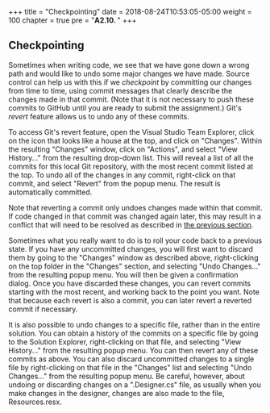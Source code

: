 +++
title = "Checkpointing"
date = 2018-08-24T10:53:05-05:00
weight = 100
chapter = true
pre = "<b>A2.10. </b>"
+++

## Checkpointing

Sometimes when writing code, we see that we have gone down a wrong path and would like to undo some major changes we have made. Source control can help us with this if we _checkpoint_ by committing our changes from time to time, using commit messages that clearly describe the changes made in that commit.  (Note that it is not necessary to push these commits to GitHub until you are ready to submit the assignment.)  Git's _revert_ feature allows us to undo any of these commits.

To access Git's revert feature, open the Visual Studio Team Explorer, click on the icon that looks like a house at the top, and click on "Changes".  Within the  resulting "Changes" window, click on "Actions", and select "View History..." from the resulting drop-down list.  This will reveal a list of all the commits for this local Git repository, with the most recent commit listed at the top.  To undo all of the changes in any commit, right-click on that commit, and select "Revert" from the popup menu.  The result is automatically committed. 

Note that reverting a commit only undoes changes made within that commit.  If code changed in that commit was changed again later, this may result in a conflict that will need to be resolved as described in [the previous section](/~rhowell/DataStructures/redirect/multiple-machines). 

Sometimes what you really want to do is to roll your code back to a previous state.  If you have any uncommitted changes, you will first want to discard them by going to the "Changes" window as described above, right-clicking on the top folder in the "Changes" section, and selecting "Undo Changes..." from the resulting popup menu.  You will then be given a confirmation dialog.  Once you have discarded these changes, you can revert commits starting with the most recent, and working back to the point you want.  Note that because each revert is also a commit, you can later revert a reverted commit if necessary.

It is also possible to undo changes to a specific file, rather than in the entire solution.  You can obtain a history of the commits on a specific file by going to the Solution Explorer, right-clicking on that file, and selecting "View History..." from the resulting popup menu.  You can then revert any of these commits as above.  You can also discard uncommitted changes to a single file by right-clicking on that file in the "Changes" list and selecting "Undo Changes..." from the resulting popup menu.  Be careful, however, about undoing or discarding changes on a ".Designer.cs" file, as usually when you make changes in the designer, changes are also made to the file, Resources.resx.
